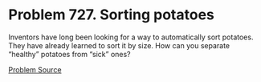 # Problem 727. Sorting potatoes

Inventors have long been looking for a way to automatically sort potatoes. They have already learned to sort it by size. How can you separate “healthy” potatoes from “sick” ones?

[Problem Source](https://www.trizland.ru/tasks/5338/)